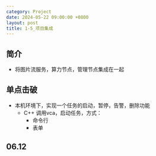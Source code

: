 ```yaml
---
category: Project
date: 2024-05-22 09:00:00 +0800
layout: post
title: 1-5_项目集成
---
```

## 简介

+ 将图片流服务，算力节点，管理节点集成在一起

## 单点击破

+ 本机环境下，实现一个任务的启动，暂停，告警，删除功能
  + C++ 调用vca，启动任务，方式：
    + 命令行
    + 表单

## 06.12

